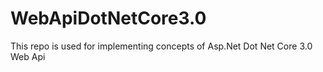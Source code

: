 # WebApiDotNetCore3.0
This repo is used for implementing concepts of Asp.Net Dot Net Core 3.0 Web Api
